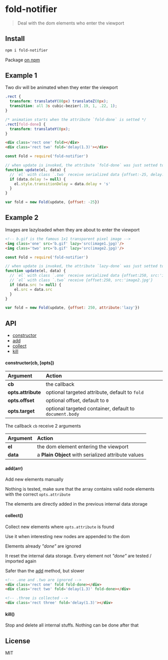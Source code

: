 # fold-notifier

> Deal with the dom elements who enter the viewport

## Install

```bash
npm i fold-notifier
```

Package [on npm](https://www.npmjs.com/package/fold-notifier)

## Example 1

Two div will be animated when they enter the viewport

```css
.rect {
  transform: translateY(80px) translateZ(0px);
  transition: all 3s cubic-bezier(.19, 1, .22, 1);
}

/* animation starts when the attribute `fold-done` is setted */
.rect[fold-done] {
  transform: translateY(0px);
}
```

```html
<div class='rect one' fold></div>
<div class='rect two' fold='delay(1.3)'></div>
```

```js
const Fold = require('fold-notifier')

// when update is invoked, the attribute `fold-done` was just setted to `el`
function update(el, data) {
  // `el` with class `.two` receive serialized data {offset:-25, delay:-1.3}
  if (data.delay != null) {
    el.style.transitionDelay = data.delay + 's'
  }
}

var fold = new Fold(update, {offset: -25})
```

## Example 2

Images are lazyloaded when they are about to enter the viewport

```html
<!-- b.gif is the famous 1x1 transparent pixel image -->
<img class='one' src='b.gif' lazy='src(image1.jpg)'/>
<img class='two' src='b.gif' lazy='src(image2.jpg)'/>
```

```js
const Fold = require('fold-notifier')

// when update is invoked, the attribute `lazy-done` was just setted to `el`
function update(el, data) {
  // `el` with class `.one` receive serialized data {offset:250, src:'image1.jpg'}
  // `el` with class `.two` receive {offset:250, src:'image2.jpg'}
  if (data.src != null) {
    el.src = data.src
  }
}

var fold = new Fold(update, {offset: 250, attribute:'lazy'})
```

## API

* [constructor](#constructorcb-opts)
* [add](#addarr)
* [collect](#collect)
* [kill](#kill)

#### constructor(cb, [opts])

| Argument | Action |
| :------ | :------- |
| **cb** | the callback |
| **opts.attribute** | optional targeted attribute, default to `fold` |
| **opts.offset** | optional offset, default to `0` |
| **opts.target** | optional targeted container, default to `document.body` |

The callback `cb` receive 2 arguments

| Argument | Action |
| :------ | :------- |
| **el** | the dom element entering the viewport |
| **data** | a **Plain Object** with serialized attribute values |

#### add(arr)

Add new elements manually

Nothing is tested, make sure that the array contains valid node elements with the correct `opts.attribute`

The elements are directly added in the previous internal data storage

#### collect()

Collect new elements where `opts.attribute` is found

Use it when interesting new nodes are appended to the dom

Elements already *"done"* are ignored

It reset the internal data storage. Every element not *"done"* are tested / imported again

Safer than the [add](#addarr) method, but slower

```html
<!-- .one and .two are ignored -->
<div class='rect one' fold fold-done></div>
<div class='rect two' fold='delay(1.3)' fold-done></div>

<!-- .three is collected -->
<div class='rect three' fold='delay(1.3)'></div>
```

#### kill()

Stop and delete all internal stuffs. Nothing can be done after that

## License

MIT
